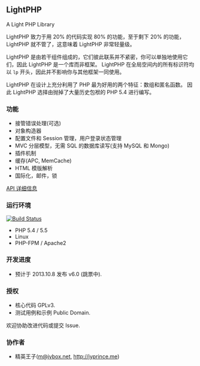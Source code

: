## LightPHP
A Light PHP Library

LightPHP 致力于用 20% 的代码实现 80% 的功能，至于剩下 20% 的功能，LightPHP 就不管了，这意味着 LightPHP 非常轻量级。

LightPHP 是由若干组件组成的，它们彼此联系并不紧密，你可以单独地使用它们，因此 LightPHP 是一个库而非框架。
LightPHP 在全局空间内的所有标识符均以 `lp` 开头，因此并不影响你与其他框架一同使用。

LightPHP 在设计上充分利用了 PHP 最为好用的两个特征：数组和匿名函数。
因此 LightPHP 选择由抛掉了大量历史包袱的 PHP 5.4 进行编写。

### 功能

* 接管错误处理(可选)
* 对象构造器
* 配置文件和 Session 管理，用户登录状态管理
* MVC 分层模型，无需 SQL 的数据库读写(支持 MySQL 和 Mongo)
* 插件机制
* 缓存(APC, MemCache)
* HTML 模版解析
* 国际化，邮件，锁

[API 详细信息](https://github.com/jybox/LightPHP/blob/master/API.md)

### 运行环境
[![Build Status](https://travis-ci.org/jybox/LightPHP.png?branch=master)](https://travis-ci.org/jybox/LightPHP)

* PHP 5.4 / 5.5
* Linux
* PHP-FPM / Apache2

### 开发进度

* 预计于 2013.10.8 发布 v6.0 (跳票中).

### 授权

* 核心代码 GPLv3.
* 测试用例和示例 Public Domain.

欢迎协助改进代码或提交 Issue.

### 协作者

* 精英王子(m@jybox.net, <http://jyprince.me>)
